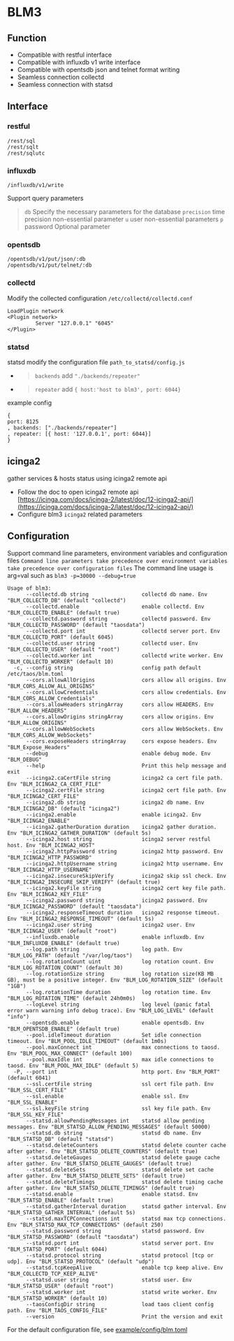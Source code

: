 # BLM3

## Function

* Compatible with restful interface
* Compatible with influxdb v1 write interface
* Compatible with opentsdb json and telnet format writing
* Seamless connection collectd
* Seamless connection with statsd

## Interface

### restful

```
/rest/sql
/rest/sqlt
/rest/sqlutc
```

### influxdb

```
/influxdb/v1/write
```

Support query parameters
> `db` Specify the necessary parameters for the database
> `precision` time precision non-essential parameter
> `u` user non-essential parameters
> `p` password Optional parameter

### opentsdb

```
/opentsdb/v1/put/json/:db
/opentsdb/v1/put/telnet/:db
```

### collectd

Modify the collected configuration `/etc/collectd/collectd.conf`

```
LoadPlugin network
<Plugin network>
         Server "127.0.0.1" "6045"
</Plugin>
```

### statsd

statsd modify the configuration file `path_to_statsd/config.js`

* > `backends` add `"./backends/repeater"`
* > `repeater` add `{ host:'host to blm3', port: 6044}`

example config

```
{
port: 8125
, backends: ["./backends/repeater"]
, repeater: [{ host: '127.0.0.1', port: 6044}]
}
```

## icinga2

gather services & hosts status using icinga2 remote api

* Follow the doc to open icinga2 remote
  api [https://icinga.com/docs/icinga-2/latest/doc/12-icinga2-api/](https://icinga.com/docs/icinga-2/latest/doc/12-icinga2-api/)
* Configure blm3 `icinga2` related parameters

## Configuration

Support command line parameters, environment variables and configuration files
`Command line parameters take precedence over environment variables take precedence over configuration files`
The command line usage is arg=val such as `blm3 -p=30000 --debug=true`

```shell
Usage of blm3:
      --collectd.db string                 collectd db name. Env "BLM_COLLECTD_DB" (default "collectd")
      --collectd.enable                    enable collectd. Env "BLM_COLLECTD_ENABLE" (default true)
      --collectd.password string           collectd password. Env "BLM_COLLECTD_PASSWORD" (default "taosdata")
      --collectd.port int                  collectd server port. Env "BLM_COLLECTD_PORT" (default 6045)
      --collectd.user string               collectd user. Env "BLM_COLLECTD_USER" (default "root")
      --collectd.worker int                collectd write worker. Env "BLM_COLLECTD_WORKER" (default 10)
  -c, --config string                      config path default /etc/taos/blm.toml
      --cors.allowAllOrigins               cors allow all origins. Env "BLM_CORS_ALLOW_ALL_ORIGINS"
      --cors.allowCredentials              cors allow credentials. Env "BLM_CORS_ALLOW_Credentials"
      --cors.allowHeaders stringArray      cors allow HEADERS. Env "BLM_ALLOW_HEADERS"
      --cors.allowOrigins stringArray      cors allow origins. Env "BLM_ALLOW_ORIGINS"
      --cors.allowWebSockets               cors allow WebSockets. Env "BLM_CORS_ALLOW_WebSockets"
      --cors.exposeHeaders stringArray     cors expose headers. Env "BLM_Expose_Headers"
      --debug                              enable debug mode. Env "BLM_DEBUG"
      --help                               Print this help message and exit
      --icinga2.caCertFile string          icinga2 ca cert file path. Env "BLM_ICINGA2_CA_CERT_FILE"
      --icinga2.certFile string            icinga2 cert file path. Env "BLM_ICINGA2_CERT_FILE"
      --icinga2.db string                  icinga2 db name. Env "BLM_ICINGA2_DB" (default "icinga2")
      --icinga2.enable                     enable icinga2. Env "BLM_ICINGA2_ENABLE"
      --icinga2.gatherDuration duration    icinga2 gather duration. Env "BLM_ICINGA2_GATHER_DURATION" (default 5s)
      --icinga2.host string                icinga2 server restful host. Env "BLM_ICINGA2_HOST"
      --icinga2.httpPassword string        icinga2 http password. Env "BLM_ICINGA2_HTTP_PASSWORD"
      --icinga2.httpUsername string        icinga2 http username. Env "BLM_ICINGA2_HTTP_USERNAME"
      --icinga2.insecureSkipVerify         icinga2 skip ssl check. Env "BLM_ICINGA2_INSECURE_SKIP_VERIFY" (default true)
      --icinga2.keyFile string             icinga2 cert key file path. Env "BLM_ICINGA2_KEY_FILE"
      --icinga2.password string            icinga2 password. Env "BLM_ICINGA2_PASSWORD" (default "taosdata")
      --icinga2.responseTimeout duration   icinga2 response timeout. Env "BLM_ICINGA2_RESPONSE_TIMEOUT" (default 5s)
      --icinga2.user string                icinga2 user. Env "BLM_ICINGA2_USER" (default "root")
      --influxdb.enable                    enable influxdb. Env "BLM_INFLUXDB_ENABLE" (default true)
      --log.path string                    log path. Env "BLM_LOG_PATH" (default "/var/log/taos")
      --log.rotationCount uint             log rotation count. Env "BLM_LOG_ROTATION_COUNT" (default 30)
      --log.rotationSize string            log rotation size(KB MB GB), must be a positive integer. Env "BLM_LOG_ROTATION_SIZE" (default "1GB")
      --log.rotationTime duration          log rotation time. Env "BLM_LOG_ROTATION_TIME" (default 24h0m0s)
      --logLevel string                    log level (panic fatal error warn warning info debug trace). Env "BLM_LOG_LEVEL" (default "info")
      --opentsdb.enable                    enable opentsdb. Env "BLM_OPENTSDB_ENABLE" (default true)
      --pool.idleTimeout duration          Set idle connection timeout. Env "BLM_POOL_IDLE_TIMEOUT" (default 1m0s)
      --pool.maxConnect int                max connections to taosd. Env "BLM_POOL_MAX_CONNECT" (default 100)
      --pool.maxIdle int                   max idle connections to taosd. Env "BLM_POOL_MAX_IDLE" (default 5)
  -P, --port int                           http port. Env "BLM_PORT" (default 6041)
      --ssl.certFile string                ssl cert file path. Env "BLM_SSL_CERT_FILE"
      --ssl.enable                         enable ssl. Env "BLM_SSL_ENABLE"
      --ssl.keyFile string                 ssl key file path. Env "BLM_SSL_KEY_FILE"
      --statsd.allowPendingMessages int    statsd allow pending messages. Env "BLM_STATSD_ALLOW_PENDING_MESSAGES" (default 50000)
      --statsd.db string                   statsd db name. Env "BLM_STATSD_DB" (default "statsd")
      --statsd.deleteCounters              statsd delete counter cache after gather. Env "BLM_STATSD_DELETE_COUNTERS" (default true)
      --statsd.deleteGauges                statsd delete gauge cache after gather. Env "BLM_STATSD_DELETE_GAUGES" (default true)
      --statsd.deleteSets                  statsd delete set cache after gather. Env "BLM_STATSD_DELETE_SETS" (default true)
      --statsd.deleteTimings               statsd delete timing cache after gather. Env "BLM_STATSD_DELETE_TIMINGS" (default true)
      --statsd.enable                      enable statsd. Env "BLM_STATSD_ENABLE" (default true)
      --statsd.gatherInterval duration     statsd gather interval. Env "BLM_STATSD_GATHER_INTERVAL" (default 5s)
      --statsd.maxTCPConnections int       statsd max tcp connections. Env "BLM_STATSD_MAX_TCP_CONNECTIONS" (default 250)
      --statsd.password string             statsd password. Env "BLM_STATSD_PASSWORD" (default "taosdata")
      --statsd.port int                    statsd server port. Env "BLM_STATSD_PORT" (default 6044)
      --statsd.protocol string             statsd protocol [tcp or udp]. Env "BLM_STATSD_PROTOCOL" (default "udp")
      --statsd.tcpKeepAlive                enable tcp keep alive. Env "BLM_COLLECTD_TCP_KEEP_ALIVE"
      --statsd.user string                 statsd user. Env "BLM_STATSD_USER" (default "root")
      --statsd.worker int                  statsd write worker. Env "BLM_STATSD_WORKER" (default 10)
      --taosConfigDir string               load taos client config path. Env "BLM_TAOS_CONFIG_FILE"
      --version                            Print the version and exit
```

For the default configuration file, see [example/config/blm.toml](example/config/blm.toml)
